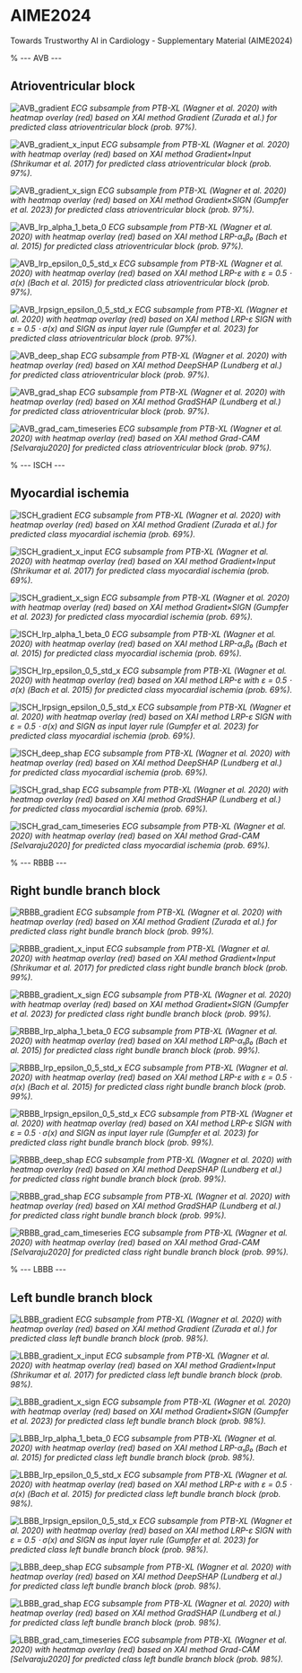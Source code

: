 # AIME2024
Towards Trustworthy AI in Cardiology - Supplementary Material (AIME2024)

% --- AVB ---

## Atrioventricular block

![AVB_gradient](./examples/AVB/AVB_gradient.png)
*ECG subsample from PTB-XL (Wagner et al. 2020) with heatmap overlay (red) based on XAI method Gradient (Zurada et al.) for predicted class _atrioventricular block_ (prob. 97%).*

![AVB_gradient_x_input](./examples/AVB/AVB_gradient_x_input.png)
*ECG subsample from PTB-XL (Wagner et al. 2020) with heatmap overlay (red) based on XAI method Gradient×Input (Shrikumar et al. 2017) for predicted class _atrioventricular block_ (prob. 97%).*

![AVB_gradient_x_sign](./examples/AVB/AVB_gradient_x_sign.png)
*ECG subsample from PTB-XL (Wagner et al. 2020) with heatmap overlay (red) based on XAI method Gradient×SIGN (Gumpfer et al. 2023) for predicted class _atrioventricular block_ (prob. 97%).*

![AVB_lrp_alpha_1_beta_0](./examples/AVB/AVB_lrp_alpha_1_beta_0.png)
*ECG subsample from PTB-XL (Wagner et al. 2020) with heatmap overlay (red) based on XAI method LRP-α₁β₀ (Bach et al. 2015) for predicted class _atrioventricular block_ (prob. 97%).*

![AVB_lrp_epsilon_0_5_std_x](./examples/AVB/AVB_lrp_epsilon_0_5_std_x.png)
*ECG subsample from PTB-XL (Wagner et al. 2020) with heatmap overlay (red) based on XAI method LRP-ε with ε = 0.5 ⋅ σ(x) (Bach et al. 2015) for predicted class _atrioventricular block_ (prob. 97%).*

![AVB_lrpsign_epsilon_0_5_std_x](./examples/AVB/AVB_lrpsign_epsilon_0_5_std_x.png)
*ECG subsample from PTB-XL (Wagner et al. 2020) with heatmap overlay (red) based on XAI method LRP-ε SIGN with ε = 0.5 ⋅ σ(x) and SIGN as input layer rule (Gumpfer et al. 2023) for predicted class _atrioventricular block_ (prob. 97%).*

![AVB_deep_shap](./examples/AVB/AVB_deep_shap.png)
*ECG subsample from PTB-XL (Wagner et al. 2020) with heatmap overlay (red) based on XAI method DeepSHAP (Lundberg et al.) for predicted class _atrioventricular block_ (prob. 97%).*

![AVB_grad_shap](./examples/AVB/AVB_grad_shap.png)
*ECG subsample from PTB-XL (Wagner et al. 2020) with heatmap overlay (red) based on XAI method GradSHAP (Lundberg et al.) for predicted class _atrioventricular block_ (prob. 97%).*

![AVB_grad_cam_timeseries](./examples/AVB/AVB_grad_cam_timeseries.png)
*ECG subsample from PTB-XL (Wagner et al. 2020) with heatmap overlay (red) based on XAI method Grad-CAM [Selvaraju2020] for predicted class _atrioventricular block_ (prob. 97%).*


% --- ISCH ---

## Myocardial ischemia

![ISCH_gradient](./examples/ISCH/ISCH_gradient.png)
*ECG subsample from PTB-XL (Wagner et al. 2020) with heatmap overlay (red) based on XAI method Gradient (Zurada et al.) for predicted class _myocardial ischemia_ (prob. 69%).*

![ISCH_gradient_x_input](./examples/ISCH/ISCH_gradient_x_input.png)
*ECG subsample from PTB-XL (Wagner et al. 2020) with heatmap overlay (red) based on XAI method Gradient×Input (Shrikumar et al. 2017) for predicted class _myocardial ischemia_ (prob. 69%).*

![ISCH_gradient_x_sign](./examples/ISCH/ISCH_gradient_x_sign.png)
*ECG subsample from PTB-XL (Wagner et al. 2020) with heatmap overlay (red) based on XAI method Gradient×SIGN (Gumpfer et al. 2023) for predicted class _myocardial ischemia_ (prob. 69%).*

![ISCH_lrp_alpha_1_beta_0](./examples/ISCH/ISCH_lrp_alpha_1_beta_0.png)
*ECG subsample from PTB-XL (Wagner et al. 2020) with heatmap overlay (red) based on XAI method LRP-α₁β₀ (Bach et al. 2015) for predicted class _myocardial ischemia_ (prob. 69%).*

![ISCH_lrp_epsilon_0_5_std_x](./examples/ISCH/ISCH_lrp_epsilon_0_5_std_x.png)
*ECG subsample from PTB-XL (Wagner et al. 2020) with heatmap overlay (red) based on XAI method LRP-ε with ε = 0.5 ⋅ σ(x) (Bach et al. 2015) for predicted class _myocardial ischemia_ (prob. 69%).*

![ISCH_lrpsign_epsilon_0_5_std_x](./examples/ISCH/ISCH_lrpsign_epsilon_0_5_std_x.png)
*ECG subsample from PTB-XL (Wagner et al. 2020) with heatmap overlay (red) based on XAI method LRP-ε SIGN with ε = 0.5 ⋅ σ(x) and SIGN as input layer rule (Gumpfer et al. 2023) for predicted class _myocardial ischemia_ (prob. 69%).*

![ISCH_deep_shap](./examples/ISCH/ISCH_deep_shap.png)
*ECG subsample from PTB-XL (Wagner et al. 2020) with heatmap overlay (red) based on XAI method DeepSHAP (Lundberg et al.) for predicted class _myocardial ischemia_ (prob. 69%).*

![ISCH_grad_shap](./examples/ISCH/ISCH_grad_shap.png)
*ECG subsample from PTB-XL (Wagner et al. 2020) with heatmap overlay (red) based on XAI method GradSHAP (Lundberg et al.) for predicted class _myocardial ischemia_ (prob. 69%).*

![ISCH_grad_cam_timeseries](./examples/ISCH/ISCH_grad_cam_timeseries.png)
*ECG subsample from PTB-XL (Wagner et al. 2020) with heatmap overlay (red) based on XAI method Grad-CAM [Selvaraju2020] for predicted class _myocardial ischemia_ (prob. 69%).*


% --- RBBB ---

## Right bundle branch block

![RBBB_gradient](./examples/RBBB/RBBB_gradient.png)
*ECG subsample from PTB-XL (Wagner et al. 2020) with heatmap overlay (red) based on XAI method Gradient (Zurada et al.) for predicted class _right bundle branch block_ (prob. 99%).*

![RBBB_gradient_x_input](./examples/RBBB/RBBB_gradient_x_input.png)
*ECG subsample from PTB-XL (Wagner et al. 2020) with heatmap overlay (red) based on XAI method Gradient×Input (Shrikumar et al. 2017) for predicted class _right bundle branch block_ (prob. 99%).*

![RBBB_gradient_x_sign](./examples/RBBB/RBBB_gradient_x_sign.png)
*ECG subsample from PTB-XL (Wagner et al. 2020) with heatmap overlay (red) based on XAI method Gradient×SIGN (Gumpfer et al. 2023) for predicted class _right bundle branch block_ (prob. 99%).*

![RBBB_lrp_alpha_1_beta_0](./examples/RBBB/RBBB_lrp_alpha_1_beta_0.png)
*ECG subsample from PTB-XL (Wagner et al. 2020) with heatmap overlay (red) based on XAI method LRP-α₁β₀ (Bach et al. 2015) for predicted class _right bundle branch block_ (prob. 99%).*

![RBBB_lrp_epsilon_0_5_std_x](./examples/RBBB/RBBB_lrp_epsilon_0_5_std_x.png)
*ECG subsample from PTB-XL (Wagner et al. 2020) with heatmap overlay (red) based on XAI method LRP-ε with ε = 0.5 ⋅ σ(x) (Bach et al. 2015) for predicted class _right bundle branch block_ (prob. 99%).*

![RBBB_lrpsign_epsilon_0_5_std_x](./examples/RBBB/RBBB_lrpsign_epsilon_0_5_std_x.png)
*ECG subsample from PTB-XL (Wagner et al. 2020) with heatmap overlay (red) based on XAI method LRP-ε SIGN with ε = 0.5 ⋅ σ(x) and SIGN as input layer rule (Gumpfer et al. 2023) for predicted class _right bundle branch block_ (prob. 99%).*

![RBBB_deep_shap](./examples/RBBB/RBBB_deep_shap.png)
*ECG subsample from PTB-XL (Wagner et al. 2020) with heatmap overlay (red) based on XAI method DeepSHAP (Lundberg et al.) for predicted class _right bundle branch block_ (prob. 99%).*

![RBBB_grad_shap](./examples/RBBB/RBBB_grad_shap.png)
*ECG subsample from PTB-XL (Wagner et al. 2020) with heatmap overlay (red) based on XAI method GradSHAP (Lundberg et al.) for predicted class _right bundle branch block_ (prob. 99%).*

![RBBB_grad_cam_timeseries](./examples/RBBB/RBBB_grad_cam_timeseries.png)
*ECG subsample from PTB-XL (Wagner et al. 2020) with heatmap overlay (red) based on XAI method Grad-CAM [Selvaraju2020] for predicted class _right bundle branch block_ (prob. 99%).*


% --- LBBB ---

## Left bundle branch block

![LBBB_gradient](./examples/LBBB/LBBB_gradient.png)
*ECG subsample from PTB-XL (Wagner et al. 2020) with heatmap overlay (red) based on XAI method Gradient (Zurada et al.) for predicted class _left bundle branch block_ (prob. 98%).*

![LBBB_gradient_x_input](./examples/LBBB/LBBB_gradient_x_input.png)
*ECG subsample from PTB-XL (Wagner et al. 2020) with heatmap overlay (red) based on XAI method Gradient×Input (Shrikumar et al. 2017) for predicted class _left bundle branch block_ (prob. 98%).*

![LBBB_gradient_x_sign](./examples/LBBB/LBBB_gradient_x_sign.png)
*ECG subsample from PTB-XL (Wagner et al. 2020) with heatmap overlay (red) based on XAI method Gradient×SIGN (Gumpfer et al. 2023) for predicted class _left bundle branch block_ (prob. 98%).*

![LBBB_lrp_alpha_1_beta_0](./examples/LBBB/LBBB_lrp_alpha_1_beta_0.png)
*ECG subsample from PTB-XL (Wagner et al. 2020) with heatmap overlay (red) based on XAI method LRP-α₁β₀ (Bach et al. 2015) for predicted class _left bundle branch block_ (prob. 98%).*

![LBBB_lrp_epsilon_0_5_std_x](./examples/LBBB/LBBB_lrp_epsilon_0_5_std_x.png)
*ECG subsample from PTB-XL (Wagner et al. 2020) with heatmap overlay (red) based on XAI method LRP-ε with ε = 0.5 ⋅ σ(x) (Bach et al. 2015) for predicted class _left bundle branch block_ (prob. 98%).*

![LBBB_lrpsign_epsilon_0_5_std_x](./examples/LBBB/LBBB_lrpsign_epsilon_0_5_std_x.png)
*ECG subsample from PTB-XL (Wagner et al. 2020) with heatmap overlay (red) based on XAI method LRP-ε SIGN with ε = 0.5 ⋅ σ(x) and SIGN as input layer rule (Gumpfer et al. 2023) for predicted class _left bundle branch block_ (prob. 98%).*

![LBBB_deep_shap](./examples/LBBB/LBBB_deep_shap.png)
*ECG subsample from PTB-XL (Wagner et al. 2020) with heatmap overlay (red) based on XAI method DeepSHAP (Lundberg et al.) for predicted class _left bundle branch block_ (prob. 98%).*

![LBBB_grad_shap](./examples/LBBB/LBBB_grad_shap.png)
*ECG subsample from PTB-XL (Wagner et al. 2020) with heatmap overlay (red) based on XAI method GradSHAP (Lundberg et al.) for predicted class _left bundle branch block_ (prob. 98%).*

![LBBB_grad_cam_timeseries](./examples/LBBB/LBBB_grad_cam_timeseries.png)
*ECG subsample from PTB-XL (Wagner et al. 2020) with heatmap overlay (red) based on XAI method Grad-CAM [Selvaraju2020] for predicted class _left bundle branch block_ (prob. 98%).*
